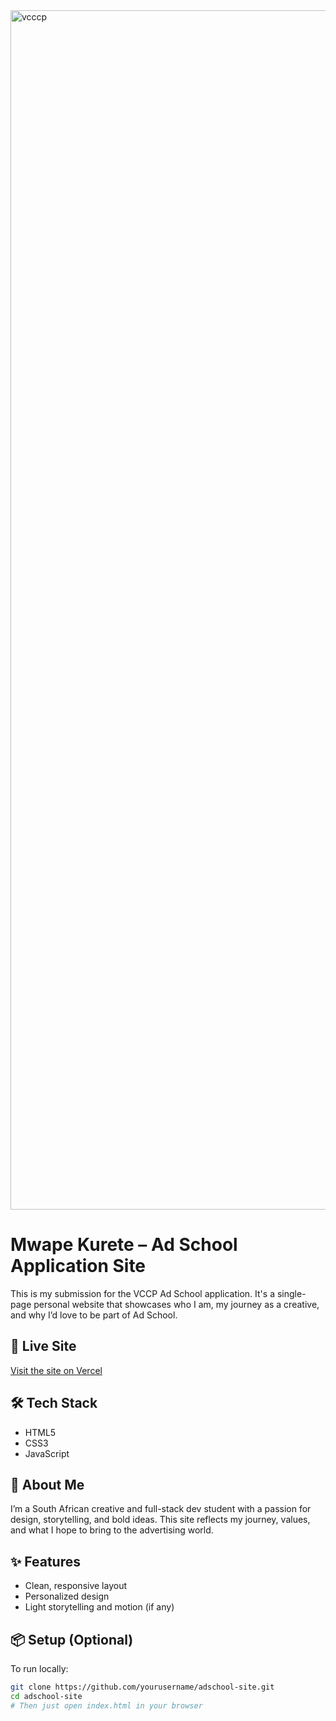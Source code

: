 
<img width="1919" alt="vcccp" src="https://github.com/user-attachments/assets/cbbafd7e-f2b1-4bda-8f9a-9219196e6382" />

# Mwape Kurete – Ad School Application Site

This is my submission for the VCCP Ad School application. It's a single-page personal website that showcases who I am, my journey as a creative, and why I’d love to be part of Ad School.

## 🔗 Live Site
[Visit the site on Vercel](https://your-site-name.vercel.app)

## 🛠 Tech Stack
- HTML5  
- CSS3 
- JavaScript 

## 🧠 About Me
I’m a South African creative and full-stack dev student with a passion for design, storytelling, and bold ideas. This site reflects my journey, values, and what I hope to bring to the advertising world.

## ✨ Features
- Clean, responsive layout
- Personalized design
- Light storytelling and motion (if any)

## 📦 Setup (Optional)
To run locally:
```bash
git clone https://github.com/yourusername/adschool-site.git
cd adschool-site
# Then just open index.html in your browser
